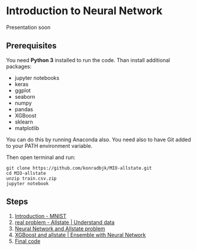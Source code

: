 # Introduction to Neural Network

Presentation soon

## Prerequisites
You need **Python 3** installed to run the code. Than install additional packages:
* jupyter notebooks
* keras
* ggplot
* seaborn
* numpy
* pandas
* XGBoost
* sklearn
* matplotlib

You can do this by running Anaconda also. You need also to have Git added to your PATH environment variable.

Then open terminal and run:

```
git clone https://github.com/konradbjk/MIO-allstate.git
cd MIO-allstate
unzip train.csv.zip
jupyter notebook
```

## Steps
1. [Introduction - MNIST](https://github.com/konradbjk/MIO-allstate/blob/master/step1-mnist.ipynb)
2. [real problem - Allstate | Understand data](https://github.com/konradbjk/MIO-allstate/blob/master/step2.ipynb)
3. [Neural Network and Allstate problem](https://github.com/konradbjk/MIO-allstate/blob/master/step3.ipynb)
4. [XGBoost and allstate | Ensemble with Neural Network](https://github.com/konradbjk/MIO-allstate/blob/master/step4.ipynb)
5. [Final code](https://github.com/konradbjk/MIO-allstate/blob/master/Allstate%20Kaggle.ipynb)
